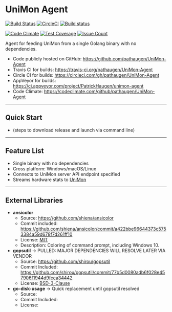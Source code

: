
UniMon Agent
============

[![Build Status](https://travis-ci.org/pathaugen/UniMon-Agent.svg?branch=master)](https://travis-ci.org/pathaugen/UniMon-Agent)
[![CircleCI](https://circleci.com/gh/pathaugen/UniMon-Agent.svg?style=shield)](https://circleci.com/gh/pathaugen/UniMon-Agent)
[![Build status](https://ci.appveyor.com/api/projects/status/n7354cyy4apximwb?svg=true)](https://ci.appveyor.com/project/PatrickHaugen/unimon-agent)

[![Code Climate](https://codeclimate.com/github/pathaugen/UniMon-Agent/badges/gpa.svg)](https://codeclimate.com/github/pathaugen/UniMon-Agent)
[![Test Coverage](https://codeclimate.com/github/pathaugen/UniMon-Agent/badges/coverage.svg)](https://codeclimate.com/github/pathaugen/UniMon-Agent/coverage)
[![Issue Count](https://codeclimate.com/github/pathaugen/UniMon-Agent/badges/issue_count.svg)](https://codeclimate.com/github/pathaugen/UniMon-Agent)

Agent for feeding UniMon from a single Golang binary with no dependencies.

* Code publicly hosted on GitHub: <https://github.com/pathaugen/UniMon-Agent>
* Travis CI for builds: <https://travis-ci.org/pathaugen/UniMon-Agent>
* Circle CI for builds: <https://circleci.com/gh/pathaugen/UniMon-Agent>
* AppVeyor for builds: <https://ci.appveyor.com/project/PatrickHaugen/unimon-agent>
* Code Climate: <https://codeclimate.com/github/pathaugen/UniMon-Agent>

---------- ---------- ---------- ---------- ----------

Quick Start
-----------

 * (steps to download release and launch via command line)

---------- ---------- ---------- ---------- ----------

Feature List
------------

 * Single binary with no dependencies
 * Cross platform: Windows/macOS/Linux
 * Connects to UniMon server API endpoint specified
 * Streams hardware stats to [UniMon](https://github.com/pathaugen/UniMon)

---------- ---------- ---------- ---------- ----------

External Libraries
------------------

 * **ansicolor**
   * Source: <https://github.com/shiena/ansicolor>
   * Commit included: <https://github.com/shiena/ansicolor/commit/a422bbe96644373c5753384a59d678f7d261ff10>
   * License: [MIT](https://en.wikipedia.org/wiki/MIT_License)
   * Description: Coloring of command prompt, including Windows 10.
 * **gopsutil** -> PULLED: MAJOR DEPENDENCIES WILL RESOLVE LATER VIA VENDOR
   * Source: <https://github.com/shirou/gopsutil>
   * Commit Included: <https://github.com/shirou/gopsutil/commit/77b5d0080adb6f028e457906f1944d9fcca34442>
   * License: [BSD-3-Clause](https://en.wikipedia.org/wiki/BSD_licenses#3-clause_license_.28.22Revised_BSD_License.22.2C_.22New_BSD_License.22.2C_or_.22Modified_BSD_License.22.29)
 * **go-disk-usage** -> Quick replacement until gopsutil resolved
   * Source:
   * Commit Included:
   * License:
